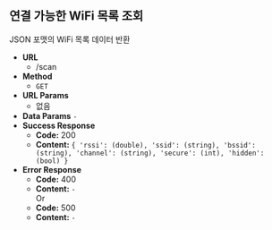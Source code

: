 **연결 가능한 WiFi 목록 조회**
---
  JSON 포맷의 WiFi 목록 데이터 반환
* **URL**
  * /scan
* **Method**
  * `GET`
* **URL Params**
  * 없음
* **Data Params**
  `-`
* **Success Response**
  * **Code:** 200<br />
  * **Content:** `{ 'rssi': (double), 'ssid': (string), 'bssid': (string), 'channel': (string), 'secure': (int), 'hidden': (bool) }`
* **Error Response**
  * **Code:** 400<br />
  * **Content:** `-`<br />
Or
  * **Code:** 500<br />
  * **Content:** `-`
